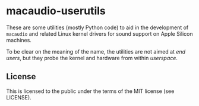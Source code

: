 # macaudio-userutils

These are some utilities (mostly Python code) to aid in the development of `macaudio` and related Linux kernel drivers for sound support on Apple Silicon machines.

To be clear on the meaning of the name, the utilities are not aimed at *end users*, but they probe the kernel and hardware from within *userspace*.

## License

This is licensed to the public under the terms of the MIT license (see LICENSE).
